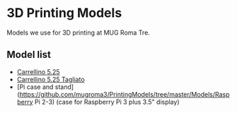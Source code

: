 # 3D Printing Models
Models we use for 3D printing at MUG Roma Tre.

## Model list
* [Carrellino 5.25](https://github.com/mugroma3/PrintingModels/blob/master/Models/carrellino525.stl)
* [Carrellino 5.25 Tagliato](https://github.com/mugroma3/PrintingModels/blob/master/Models/carrellino525_tagliato.stl)
* [Pi case and stand](https://github.com/mugroma3/PrintingModels/tree/master/Models/Raspberry Pi 2-3) (case for Raspberry Pi 3 plus 3.5" display)
